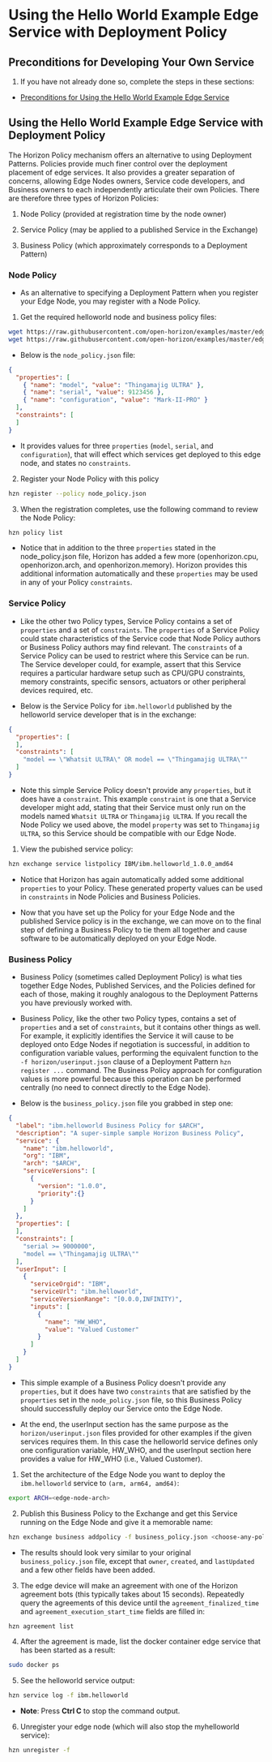 # Using the Hello World Example Edge Service with Deployment Policy

## Preconditions for Developing Your Own Service

1. If you have not already done so, complete the steps in these sections:

  - [Preconditions for Using the Hello World Example Edge Service](README.md#preconditions)
  
## <a id=using-helloworld-policy></a> Using the Hello World Example Edge Service with Deployment Policy

The Horizon Policy mechanism offers an alternative to using Deployment Patterns. Policies provide much finer control over the deployment placement of edge services. It also provides a greater separation of concerns, allowing Edge Nodes owners, Service code developers, and Business owners to each independently articulate their own Policies. There are therefore three types of Horizon Policies:

1. Node Policy (provided at registration time by the node owner)

2. Service Policy (may be applied to a published Service in the Exchange)

3. Business Policy (which approximately corresponds to a Deployment Pattern)

### Node Policy

- As an alternative to specifying a Deployment Pattern when you register your Edge Node, you may register with a Node Policy.

1. Get the required helloworld node and business policy files:
```bash
wget https://raw.githubusercontent.com/open-horizon/examples/master/edge/services/helloworld/horizon/node_policy.json
wget https://raw.githubusercontent.com/open-horizon/examples/master/edge/services/helloworld/horizon/business_policy.json
```

- Below is the `node_policy.json` file:

```json
{
  "properties": [
    { "name": "model", "value": "Thingamajig ULTRA" },
    { "name": "serial", "value": 9123456 },
    { "name": "configuration", "value": "Mark-II-PRO" }
  ],
  "constraints": [
  ]
}
```

- It provides values for three `properties` (`model`, `serial`, and `configuration`), that will effect which services get deployed to this edge node, and states no `constraints`.

2. Register your Node Policy with this policy

```bash
hzn register --policy node_policy.json
```

3. When the registration completes, use the following command to review the Node Policy:

```bash
hzn policy list
```

- Notice that in addition to the three `properties` stated in the node_policy.json file, Horizon has added a few more (openhorizon.cpu, openhorizon.arch, and openhorizon.memory). Horizon provides this additional information automatically and these `properties` may be used in any of your Policy `constraints`.

### Service Policy

- Like the other two Policy types, Service Policy contains a set of `properties` and a set of `constraints`. The `properties` of a Service Policy could state characteristics of the Service code that Node Policy authors or Business Policy authors may find relevant. The `constraints` of a Service Policy can be used to restrict where this Service can be run. The Service developer could, for example, assert that this Service requires a particular hardware setup such as CPU/GPU constraints, memory constraints, specific sensors, actuators or other peripheral devices required, etc.

- Below is the Service Policy for `ibm.helloworld` published by the helloworld service developer that is in the exchange:

```json
{
  "properties": [
  ],
  "constraints": [
    "model == \"Whatsit ULTRA\" OR model == \"Thingamajig ULTRA\""
  ]
}
```

- Note this simple Service Policy doesn't provide any `properties`, but it does have a `constraint`. This example `constraint` is one that a Service developer might add, stating that their Service must only run on the models named `Whatsit ULTRA` or `Thingamajig ULTRA`. If you recall the Node Policy we used above, the model `property` was set to `Thingamajig ULTRA`, so this Service should be compatible with our Edge Node.

1. View the pubished service policy:

```bash
hzn exchange service listpolicy IBM/ibm.helloworld_1.0.0_amd64
```

- Notice that Horizon has again automatically added some additional `properties` to your Policy. These generated property values can be used in `constraints` in Node Policies and Business Policies.

- Now that you have set up the Policy for your Edge Node and the published Service policy is in the exchange, we can move on to the final step of defining a Business Policy to tie them all together and cause software to be automatically deployed on your Edge Node.

### Business Policy

- Business Policy (sometimes called Deployment Policy) is what ties together Edge Nodes, Published Services, and the Policies defined for each of those, making it roughly analogous to the Deployment Patterns you have previously worked with.

- Business Policy, like the other two Policy types, contains a set of `properties` and a set of `constraints`, but it contains other things as well. For example, it explicitly identifies the Service it will cause to be deployed onto Edge Nodes if negotiation is successful, in addition to configuration variable values, performing the equivalent function to the `-f horizon/userinput.json` clause of a Deployment Pattern `hzn register ...` command. The Business Policy approach for configuration values is more powerful because this operation can be performed centrally (no need to connect directly to the Edge Node).

- Below is the `business_policy.json` file you grabbed in step one:

```json
{
  "label": "ibm.helloworld Business Policy for $ARCH",
  "description": "A super-simple sample Horizon Business Policy",
  "service": {
    "name": "ibm.helloworld",
    "org": "IBM",
    "arch": "$ARCH",
    "serviceVersions": [
      {
        "version": "1.0.0",
        "priority":{}
      }
    ]
  },
  "properties": [
  ],
  "constraints": [
    "serial >= 9000000",
    "model == \"Thingamajig ULTRA\""
  ],
  "userInput": [
    {
      "serviceOrgid": "IBM",
      "serviceUrl": "ibm.helloworld",
      "serviceVersionRange": "[0.0.0,INFINITY)",
      "inputs": [
        {
          "name": "HW_WHO",
          "value": "Valued Customer"
        }
      ]
    }
  ]
}
```

- This simple example of a Business Policy doesn't provide any `properties`, but it does have two `constraints` that are satisfied by the `properties` set in the `node_policy.json` file, so this Business Policy should successfully deploy our Service onto the Edge Node.

- At the end, the userInput section has the same purpose as the `horizon/userinput.json` files provided for other examples if the given services requires them. In this case the helloworld service defines only one configuration variable, HW_WHO, and the userInput section here provides a value for HW_WHO (i.e., Valued Customer).

1. Set the architecture of the Edge Node you want to deploy the `ibm.helloworld` service to `(arm, arm64, amd64)`:
```bash
export ARCH=<edge-node-arch>
```

2. Publish this Business Policy to the Exchange and get this Service running on the Edge Node and give it a memorable name:

```bash
hzn exchange business addpolicy -f business_policy.json <choose-any-policy-name>
```

- The results should look very similar to your original `business_policy.json` file, except that `owner`, `created`, and `lastUpdated` and a few other fields have been added.

3. The edge device will make an agreement with one of the Horizon agreement bots (this typically takes about 15 seconds). Repeatedly query the agreements of this device until the `agreement_finalized_time` and `agreement_execution_start_time` fields are filled in:

```bash
hzn agreement list
```

4. After the agreement is made, list the docker container edge service that has been started as a result:

```bash
sudo docker ps
```

5. See the helloworld service output:

``` bash
hzn service log -f ibm.helloworld
```
 - **Note**: Press **Ctrl C** to stop the command output.

6. Unregister your edge node (which will also stop the myhelloworld service):

```bash
hzn unregister -f
```
